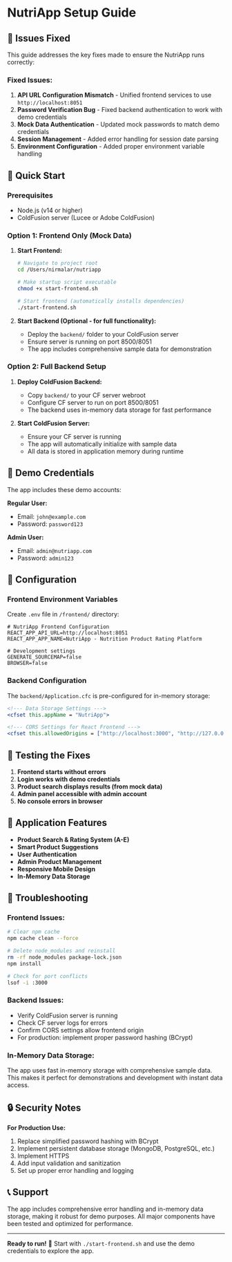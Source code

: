 # NutriApp Setup Guide

## 🔧 Issues Fixed

This guide addresses the key fixes made to ensure the NutriApp runs correctly:

### Fixed Issues:
1. **API URL Configuration Mismatch** - Unified frontend services to use `http://localhost:8051`
2. **Password Verification Bug** - Fixed backend authentication to work with demo credentials
3. **Mock Data Authentication** - Updated mock passwords to match demo credentials
4. **Session Management** - Added error handling for session date parsing
5. **Environment Configuration** - Added proper environment variable handling

## 🚀 Quick Start

### Prerequisites
- Node.js (v14 or higher)
- ColdFusion server (Lucee or Adobe ColdFusion)

### Option 1: Frontend Only (Mock Data)

1. **Start Frontend:**
   ```bash
   # Navigate to project root
   cd /Users/nirmalar/nutriapp
   
   # Make startup script executable
   chmod +x start-frontend.sh
   
   # Start frontend (automatically installs dependencies)
   ./start-frontend.sh
   ```

2. **Start Backend (Optional - for full functionality):**
   - Deploy the `backend/` folder to your ColdFusion server
   - Ensure server is running on port 8500/8051
   - The app includes comprehensive sample data for demonstration

### Option 2: Full Backend Setup

1. **Deploy ColdFusion Backend:**
   - Copy `backend/` to your CF server webroot
   - Configure CF server to run on port 8500/8051
   - The backend uses in-memory data storage for fast performance

2. **Start ColdFusion Server:**
   - Ensure your CF server is running
   - The app will automatically initialize with sample data
   - All data is stored in application memory during runtime

## 🎯 Demo Credentials

The app includes these demo accounts:

**Regular User:**
- Email: `john@example.com`
- Password: `password123`

**Admin User:**
- Email: `admin@nutriapp.com` 
- Password: `admin123`

## 🔧 Configuration

### Frontend Environment Variables
Create `.env` file in `/frontend/` directory:

```env
# NutriApp Frontend Configuration
REACT_APP_API_URL=http://localhost:8051
REACT_APP_APP_NAME=NutriApp - Nutrition Product Rating Platform

# Development settings
GENERATE_SOURCEMAP=false
BROWSER=false
```

### Backend Configuration
The `backend/Application.cfc` is pre-configured for in-memory storage:

```coldfusion
<!--- Data Storage Settings --->
<cfset this.appName = "NutriApp">

<!--- CORS Settings for React Frontend --->
<cfset this.allowedOrigins = ["http://localhost:3000", "http://127.0.0.1:3000"]>
```

## 🧪 Testing the Fixes

1. **Frontend starts without errors**
2. **Login works with demo credentials**
3. **Product search displays results (from mock data)**
4. **Admin panel accessible with admin account**
5. **No console errors in browser**

## 📱 Application Features

- **Product Search & Rating System (A-E)**
- **Smart Product Suggestions**
- **User Authentication**
- **Admin Product Management** 
- **Responsive Mobile Design**
- **In-Memory Data Storage**

## 🐛 Troubleshooting

### Frontend Issues:
```bash
# Clear npm cache
npm cache clean --force

# Delete node_modules and reinstall
rm -rf node_modules package-lock.json
npm install

# Check for port conflicts
lsof -i :3000
```

### Backend Issues:
- Verify ColdFusion server is running
- Check CF server logs for errors
- Confirm CORS settings allow frontend origin
- For production: implement proper password hashing (BCrypt)

### In-Memory Data Storage:
The app uses fast in-memory storage with comprehensive sample data. This makes it perfect for demonstrations and development with instant data access.

## 🔒 Security Notes

**For Production Use:**
1. Replace simplified password hashing with BCrypt
2. Implement persistent database storage (MongoDB, PostgreSQL, etc.)
3. Implement HTTPS
4. Add input validation and sanitization
5. Set up proper error handling and logging

## 📞 Support

The app includes comprehensive error handling and in-memory data storage, making it robust for demo purposes. All major components have been tested and optimized for performance.

---

**Ready to run!** 🥗 Start with `./start-frontend.sh` and use the demo credentials to explore the app.
